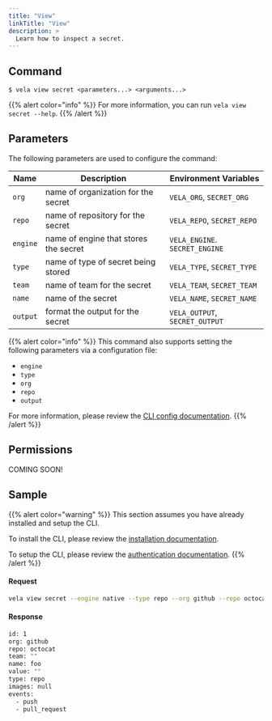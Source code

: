 ```yaml
---
title: "View"
linkTitle: "View"
description: >
  Learn how to inspect a secret.
---
```


## Command

```
$ vela view secret <parameters...> <arguments...>
```

{{% alert color="info" %}}
For more information, you can run `vela view secret --help`.
{{% /alert %}}

## Parameters

The following parameters are used to configure the command:

| Name     | Description                           | Environment Variables          |
| -------- | ------------------------------------- | ------------------------------ |
| `org`    | name of organization for the secret   | `VELA_ORG`, `SECRET_ORG`       |
| `repo`   | name of repository for the secret     | `VELA_REPO`, `SECRET_REPO`     |
| `engine` | name of engine that stores the secret | `VELA_ENGINE`. `SECRET_ENGINE` |
| `type`   | name of type of secret being stored   | `VELA_TYPE`, `SECRET_TYPE`     |
| `team`   | name of team for the secret           | `VELA_TEAM`, `SECRET_TEAM`     |
| `name`   | name of the secret                    | `VELA_NAME`, `SECRET_NAME`     |
| `output` | format the output for the secret      | `VELA_OUTPUT`, `SECRET_OUTPUT` |

{{% alert color="info" %}}
This command also supports setting the following parameters via a configuration file:

- `engine`
- `type`
- `org`
- `repo`
- `output`

For more information, please review the [CLI config documentation](/docs/cli/config/).
{{% /alert %}}

## Permissions

COMING SOON!

## Sample

{{% alert color="warning" %}}
This section assumes you have already installed and setup the CLI.

To install the CLI, please review the [installation documentation](/docs/cli/install/).

To setup the CLI, please review the [authentication documentation](/docs/cli/authentication/).
{{% /alert %}}

#### Request

```sh
vela view secret --engine native --type repo --org github --repo octocat --name foo
```

#### Response

```sh
id: 1
org: github
repo: octocat
team: ""
name: foo
value: ""
type: repo
images: null
events:
  - push
  - pull_request
```
